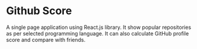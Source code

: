 # Github Score

A single page application using React.js library.  It show popular repositories as per selected programming language.  It can also calculate GitHub profile score and compare with friends.

